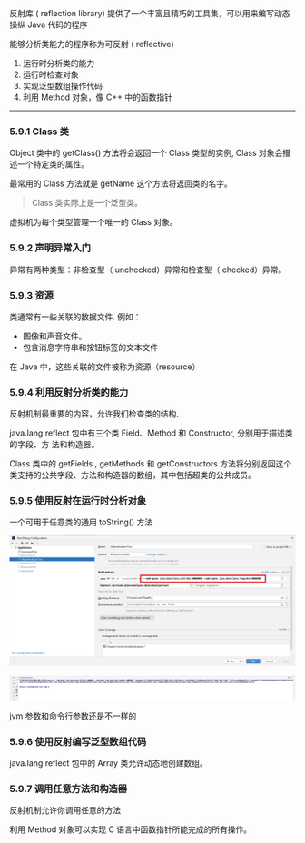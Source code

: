 反射库 ( reflection library) 提供了一个丰富且精巧的工具集，可以用来编写动态操纵 Java 代码的程序

能够分析类能力的程序称为可反射 ( reflective)

1. 运行时分析类的能力
2. 运行时检查对象
3. 实现泛型数组操作代码
4. 利用 Method 对象，像 C++ 中的函数指针

---

### 5.9.1 Class 类

Object 类中的 getClass() 方法将会返回一个 Class 类型的实例, Class 对象会描述一个特定类的属性。

最常用的 Class 方法就是 getName 这个方法将返回类的名字。

> Class 类实际上是一个泛型类。

虚拟机为每个类型管理一个唯一的 Class 对象。


### 5.9.2 声明异常入门
异常有两种类型：非检查型（ unchecked）异常和检查型（ checked）异常。

### 5.9.3 资源

类通常有一些关联的数据文件. 例如：
- 图像和声音文件。
- 包含消息字符串和按钮标签的文本文件

在 Java 中，这些关联的文件被称为资源（resource）

### 5.9.4 利用反射分析类的能力

反射机制最重要的内容，允许我们检查类的结构.

java.lang.reflect 包中有三个类 Field、Method 和 Constructor, 分别用于描述类的字段、方 法和构造器。

Class 类中的 getFields , getMethods 和 getConstructors 方法将分别返回这个类支持的公共字段、方法和构造器的数组，其中包括超类的公共成员。

### 5.9.5 使用反射在运行时分析对象

一个可用于任意类的通用 toString() 方法

![Snipaste_2024-08-04_20-04-25.png](../../../assets/Snipaste_2024-08-04_20-04-25.png)

![img.png](../../../assets/img.png)

jvm 参数和命令行参数还是不一样的

### 5.9.6 使用反射编写泛型数组代码

java.lang.reflect 包中的 Array 类允许动态地创建数组。

### 5.9.7 调用任意方法和构造器

反射机制允许你调用任意的方法

利用 Method 对象可以实现 C 语言中函数指针所能完成的所有操作。